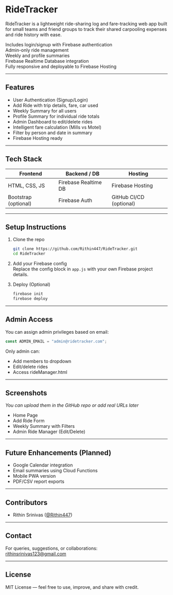 # RideTracker

RideTracker is a lightweight ride-sharing log and fare-tracking web app built for small teams and friend groups to track their shared carpooling expenses and ride history with ease.

Includes login/signup with Firebase authentication  
Admin-only ride management  
Weekly and profile summaries  
Firebase Realtime Database integration  
Fully responsive and deployable to Firebase Hosting

---

## Features

- User Authentication (Signup/Login)
- Add Ride with trip details, fare, car used
- Weekly Summary for all users
- Profile Summary for individual ride totals
- Admin Dashboard to edit/delete rides
- Intelligent fare calculation (Mills vs Motel)
- Filter by person and date in summary
- Firebase Hosting ready

---

## Tech Stack

| Frontend     | Backend / DB       | Hosting         |
|--------------|--------------------|------------------|
| HTML, CSS, JS| Firebase Realtime DB | Firebase Hosting |
| Bootstrap (optional) | Firebase Auth | GitHub CI/CD (optional) |

---

## Setup Instructions

1. Clone the repo
   ```bash
   git clone https://github.com/Rithin447/RideTracker.git
   cd RideTracker
   ```

2. Add your Firebase config  
   Replace the config block in `app.js` with your own Firebase project details.

3. Deploy (Optional)
   ```bash
   firebase init
   firebase deploy
   ```

---

## Admin Access

You can assign admin privileges based on email:
```js
const ADMIN_EMAIL = "admin@ridetracker.com";
```

Only admin can:
- Add members to dropdown
- Edit/delete rides
- Access rideManager.html

---

## Screenshots

_You can upload them in the GitHub repo or add real URLs later_

- Home Page
- Add Ride Form
- Weekly Summary with Filters
- Admin Ride Manager (Edit/Delete)

---

## Future Enhancements (Planned)

- Google Calendar integration
- Email summaries using Cloud Functions
- Mobile PWA version
- PDF/CSV report exports

---

## Contributors

- Rithin Srinivas ([@Rithin447](https://github.com/Rithin447))

---

## Contact

For queries, suggestions, or collaborations:  
rithinsrinivas123@gmail.com

---

## License

MIT License — feel free to use, improve, and share with credit.
